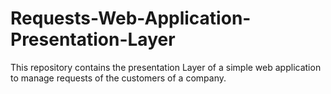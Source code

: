 Requests-Web-Application-Presentation-Layer
===========================================

This repository contains the presentation Layer of a simple web application to manage requests of the customers of a company.
